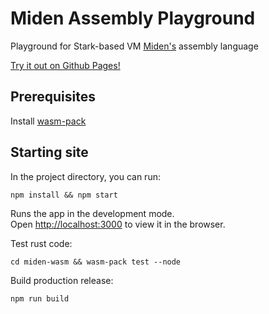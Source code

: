 # Miden Assembly Playground

Playground for Stark-based VM [Miden's](https://github.com/maticnetwork/miden) assembly language

[Try it out on Github Pages!](https://timgestson.github.io/miden-assembly-playground/)

## Prerequisites

Install [wasm-pack](https://rustwasm.github.io/wasm-pack/installer/)

## Starting site

In the project directory, you can run:

`npm install && npm start`

Runs the app in the development mode.\
Open [http://localhost:3000](http://localhost:3000) to view it in the browser.

Test rust code:

`cd miden-wasm && wasm-pack test --node`

Build production release:

`npm run build`
